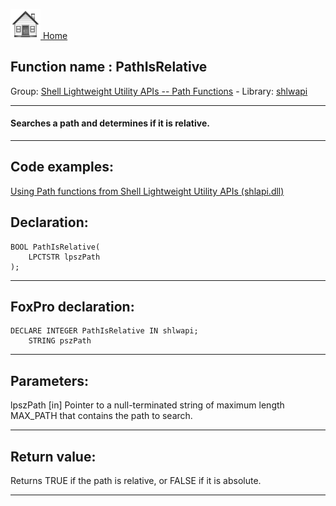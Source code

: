 [<img src="../../images/home.png"> Home ](https://github.com/VFPX/Win32API)  

## Function name : PathIsRelative
Group: [Shell Lightweight Utility APIs -- Path Functions](../../functions_group.md#Shell_Lightweight_Utility_APIs_--_Path_Functions)  -  Library: [shlwapi](../../Libraries.md#shlwapi)  
***  


#### Searches a path and determines if it is relative.
***  


## Code examples:
[Using Path functions from Shell Lightweight Utility APIs (shlapi.dll)](../../samples/sample_178.md)  

## Declaration:
```foxpro  
BOOL PathIsRelative(
    LPCTSTR lpszPath
);  
```  
***  


## FoxPro declaration:
```foxpro  
DECLARE INTEGER PathIsRelative IN shlwapi;
	STRING pszPath  
```  
***  


## Parameters:
lpszPath 
[in] Pointer to a null-terminated string of maximum length MAX_PATH that contains the path to search.  
***  


## Return value:
Returns TRUE if the path is relative, or FALSE if it is absolute.  
***  

